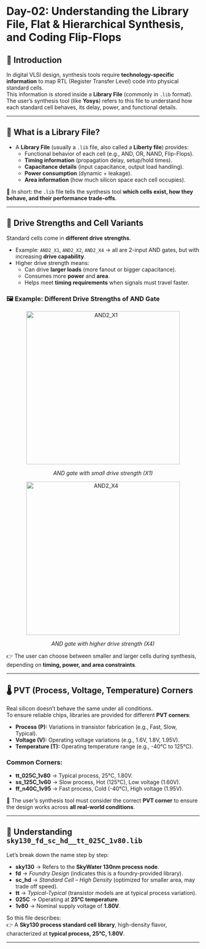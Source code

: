 # Day-02: Understanding the Library File, Flat & Hierarchical Synthesis, and Coding Flip-Flops

## 📌 Introduction
In digital VLSI design, synthesis tools require **technology-specific information** to map RTL (Register Transfer Level) code into physical standard cells.  
This information is stored inside a **Library File** (commonly in `.lib` format).  
The user’s synthesis tool (like **Yosys**) refers to this file to understand how each standard cell behaves, its delay, power, and functional details.

---

## 📂 What is a Library File?
- A **Library File** (usually a `.lib` file, also called a **Liberty file**) provides:
  - Functional behavior of each cell (e.g., AND, OR, NAND, Flip-Flops).
  - **Timing information** (propagation delay, setup/hold times).
  - **Capacitance details** (input capacitance, output load handling).
  - **Power consumption** (dynamic + leakage).
  - **Area information** (how much silicon space each cell occupies).

📌 In short: the `.lib` file tells the synthesis tool **which cells exist, how they behave, and their performance trade-offs**.

---

## 🔧 Drive Strengths and Cell Variants
Standard cells come in **different drive strengths**.  
- Example: `AND2_X1`, `AND2_X2`, `AND2_X4` → all are 2-input AND gates, but with increasing **drive capability**.  
- Higher drive strength means:
  - Can drive **larger loads** (more fanout or bigger capacitance).
  - Consumes more **power** and **area**.
  - Helps meet **timing requirements** when signals must travel faster.

### 🖼 Example: Different Drive Strengths of AND Gate
<div align="center">
  <img src="./Images/and_x1.png" alt="AND2_X1" width="400" />
  <p><em>AND gate with small drive strength (X1)</em></p>
</div>

<div align="center">
  <img src="./Images/and_x4.png" alt="AND2_X4" width="400" />
  <p><em>AND gate with higher drive strength (X4)</em></p>
</div>

👉 The user can choose between smaller and larger cells during synthesis, depending on **timing, power, and area constraints**.

---

## 🌡 PVT (Process, Voltage, Temperature) Corners
Real silicon doesn’t behave the same under all conditions.  
To ensure reliable chips, libraries are provided for different **PVT corners**:

- **Process (P):** Variations in transistor fabrication (e.g., Fast, Slow, Typical).  
- **Voltage (V):** Operating voltage variations (e.g., 1.6V, 1.8V, 1.95V).  
- **Temperature (T):** Operating temperature range (e.g., -40°C to 125°C).  

### Common Corners:
- **tt_025C_1v80** → Typical process, 25°C, 1.80V.  
- **ss_125C_1v60** → Slow process, Hot (125°C), Low voltage (1.60V).  
- **ff_n40C_1v95** → Fast process, Cold (-40°C), High voltage (1.95V).  

📌 The user’s synthesis tool must consider the correct **PVT corner** to ensure the design works across **all real-world conditions**.

---

## 📜 Understanding `sky130_fd_sc_hd__tt_025C_1v80.lib`

Let’s break down the name step by step:

- **sky130** → Refers to the **SkyWater 130nm process node**.  
- **fd** → *Foundry Design* (indicates this is a foundry-provided library).  
- **sc_hd** → *Standard Cell – High Density* (optimized for smaller area, may trade off speed).  
- **tt** → *Typical-Typical* (transistor models are at typical process variation).  
- **025C** → Operating at **25°C temperature**.  
- **1v80** → Nominal supply voltage of **1.80V**.  

So this file describes:  
👉 A **Sky130 process standard cell library**, high-density flavor, characterized at **typical process, 25°C, 1.80V**.

---
